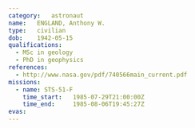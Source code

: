 ```yaml
---
category:	astronaut
name:	ENGLAND, Anthony W.
type:	civilian
dob:	1942-05-15
qualifications:
  - MSc in geology
  - PhD in geophysics
references:
  - http://www.nasa.gov/pdf/740566main_current.pdf
missions:
  - name: STS-51-F
    time_start:   1985-07-29T21:00:00Z
    time_end:     1985-08-06T19:45:27Z
evas:
---
```

